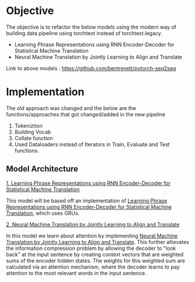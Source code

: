 # Objective
The objective is to refactor the below models using the modern way of building data pipeline using torchtext instead of torchtext.legacy.
* Learning Phrase Representations using RNN Encoder-Decoder for Statistical Machine Translation
* Neural Machine Translation by Jointly Learning to Align and Translate

Link to above models : https://github.com/bentrevett/pytorch-seq2seq

# Implementation

The old approach was changed and the below are the functions/approaches that got changed/added in the new pipeline
1. Tokeniztion
2. Building Vocab
3. Collate function
4. Used Dataloaders instead of Iterators in Train, Evaluate and Test functions.

## Model Architecture

[1. Learning Phrase Representations using RNN Encoder-Decoder for Statistical Machine Translation](https://github.com/bentrevett/pytorch-seq2seq/blob/master/2%20-%20Learning%20Phrase%20Representations%20using%20RNN%20Encoder-Decoder%20for%20Statistical%20Machine%20Translation.ipynb)

This model will be based off an implementation of [Learning Phrase Representations using RNN Encoder-Decoder for Statistical Machine Translation](https://arxiv.org/abs/1406.1078), which uses GRUs.

[2. Neural Machine Translation by Jointly Learning to Align and Translate](https://github.com/bentrevett/pytorch-seq2seq/blob/master/3%20-%20Neural%20Machine%20Translation%20by%20Jointly%20Learning%20to%20Align%20and%20Translate.ipynb)

In this model we learn about attention by implementing [Neural Machine Translation by Jointly Learning to Align and Translate](https://arxiv.org/abs/1409.0473). This further allievates the information compression problem by allowing the decoder to "look back" at the input sentence by creating context vectors that are weighted sums of the encoder hidden states. The weights for this weighted sum are calculated via an attention mechanism, where the decoder learns to pay attention to the most relevant words in the input sentence.


